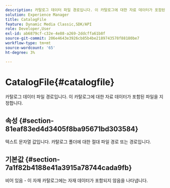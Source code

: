 ```yaml
---
description: 카탈로그 데이터 파일 경로입니다. 이 카탈로그에 대한 자료 데이터가 포함된 파일을 지정합니다.
solution: Experience Manager
title: CatalogFile
feature: Dynamic Media Classic,SDK/API
role: Developer,User
exl-id: ab6879cf-c32e-4e88-a269-2ddcffa61b8f
source-git-commit: 206e4643e3926cb85b4be2189743578f88180be7
workflow-type: tm+mt
source-wordcount: '65'
ht-degree: 3%

---
```


# CatalogFile{#catalogfile}

카탈로그 데이터 파일 경로입니다. 이 카탈로그에 대한 자료 데이터가 포함된 파일을 지정합니다.

## 속성 {#section-81eaf83ed4d3405f8ba95671bd303584}

텍스트 문자열 값입니다. 카탈로그 폴더에 대한 절대 파일 경로 또는 경로입니다.

## 기본값 {#section-7a1f82b4188e41a3915a78744cada9fb}

비어 있음 - 이 자재 카탈로그에는 자재 데이터가 포함되지 않음을 나타냅니다.
